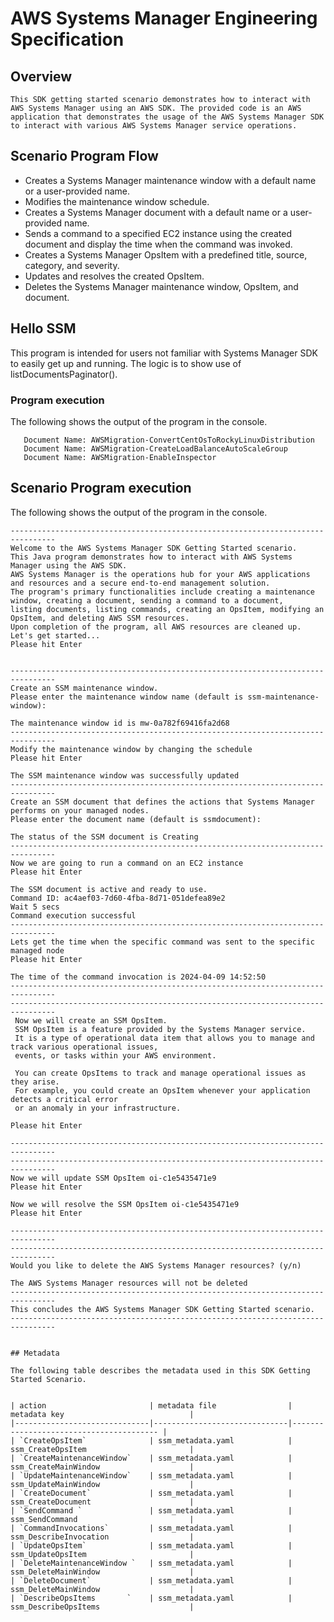 #  AWS Systems Manager Engineering Specification

## Overview
    This SDK getting started scenario demonstrates how to interact with AWS Systems Manager using an AWS SDK. The provided code is an AWS application that demonstrates the usage of the AWS Systems Manager SDK to interact with various AWS Systems Manager service operations.

## Scenario Program Flow
   - Creates a Systems Manager maintenance window with a default name or a user-provided name.
   - Modifies the maintenance window schedule.
   - Creates a Systems Manager document with a default name or a user-provided name.
   - Sends a command to a specified EC2 instance using the created document and display the time when the command was invoked.
   - Creates a Systems Manager OpsItem with a predefined title, source, category, and severity.
   - Updates and resolves the created OpsItem.
   - Deletes the Systems Manager maintenance window, OpsItem, and document.

## Hello SSM
This program is intended for users not familiar with Systems Manager SDK to easily get up and running. The logic is to show use of listDocumentsPaginator().

### Program execution
The following shows the output of the program in the console.

```
   Document Name: AWSMigration-ConvertCentOsToRockyLinuxDistribution
   Document Name: AWSMigration-CreateLoadBalanceAutoScaleGroup
   Document Name: AWSMigration-EnableInspector
```


## Scenario Program execution
The following shows the output of the program in the console. 


```
--------------------------------------------------------------------------------
Welcome to the AWS Systems Manager SDK Getting Started scenario.
This Java program demonstrates how to interact with AWS Systems Manager using the AWS SDK.
AWS Systems Manager is the operations hub for your AWS applications and resources and a secure end-to-end management solution.
The program's primary functionalities include creating a maintenance window, creating a document, sending a command to a document,
listing documents, listing commands, creating an OpsItem, modifying an OpsItem, and deleting AWS SSM resources.
Upon completion of the program, all AWS resources are cleaned up.
Let's get started...
Please hit Enter


--------------------------------------------------------------------------------
Create an SSM maintenance window.
Please enter the maintenance window name (default is ssm-maintenance-window):

The maintenance window id is mw-0a782f69416fa2d68
--------------------------------------------------------------------------------
Modify the maintenance window by changing the schedule
Please hit Enter

The SSM maintenance window was successfully updated
--------------------------------------------------------------------------------
Create an SSM document that defines the actions that Systems Manager performs on your managed nodes.
Please enter the document name (default is ssmdocument):

The status of the SSM document is Creating
--------------------------------------------------------------------------------
Now we are going to run a command on an EC2 instance
Please hit Enter

The SSM document is active and ready to use.
Command ID: ac4aef03-7d60-4fba-8d71-051defea89e2
Wait 5 secs
Command execution successful
--------------------------------------------------------------------------------
Lets get the time when the specific command was sent to the specific managed node
Please hit Enter

The time of the command invocation is 2024-04-09 14:52:50
--------------------------------------------------------------------------------
--------------------------------------------------------------------------------
 Now we will create an SSM OpsItem.
 SSM OpsItem is a feature provided by the Systems Manager service.
 It is a type of operational data item that allows you to manage and track various operational issues,
 events, or tasks within your AWS environment.

 You can create OpsItems to track and manage operational issues as they arise.
 For example, you could create an OpsItem whenever your application detects a critical error
 or an anomaly in your infrastructure.

Please hit Enter

--------------------------------------------------------------------------------
--------------------------------------------------------------------------------
Now we will update SSM OpsItem oi-c1e5435471e9
Please hit Enter

Now we will resolve the SSM OpsItem oi-c1e5435471e9
Please hit Enter

--------------------------------------------------------------------------------
--------------------------------------------------------------------------------
Would you like to delete the AWS Systems Manager resources? (y/n)

The AWS Systems Manager resources will not be deleted
--------------------------------------------------------------------------------
This concludes the AWS Systems Manager SDK Getting Started scenario.
--------------------------------------------------------------------------------

```
```

## Metadata

The following table describes the metadata used in this SDK Getting Started Scenario.


| action                       | metadata file                | metadata key                            |
|------------------------------|------------------------------|---------------------------------------- |
| `CreateOpsItem`              | ssm_metadata.yaml            | ssm_CreateOpsItem                       |
| `CreateMaintenanceWindow`    | ssm_metadata.yaml            | ssm_CreateMainWindow                    |
| `UpdateMaintenanceWindow`    | ssm_metadata.yaml            | ssm_UpdateMainWindow                    |
| `CreateDocument`             | ssm_metadata.yaml            | ssm_CreateDocument                      |
| `SendCommand `               | ssm_metadata.yaml            | ssm_SendCommand                         |
| `CommandInvocations`         | ssm_metadata.yaml            | ssm_DescribeInvocation                  |
| `UpdateOpsItem`              | ssm_metadata.yaml            | ssm_UpdateOpsItem                       |
| `DeleteMaintenanceWindow `   | ssm_metadata.yaml            | ssm_DeleteMainWindow                    |
| `DeleteDocument`             | ssm_metadata.yaml            | ssm_DeleteMainWindow                    |
| `DescribeOpsItems       `    | ssm_metadata.yaml            | ssm_DescribeOpsItems                    |
